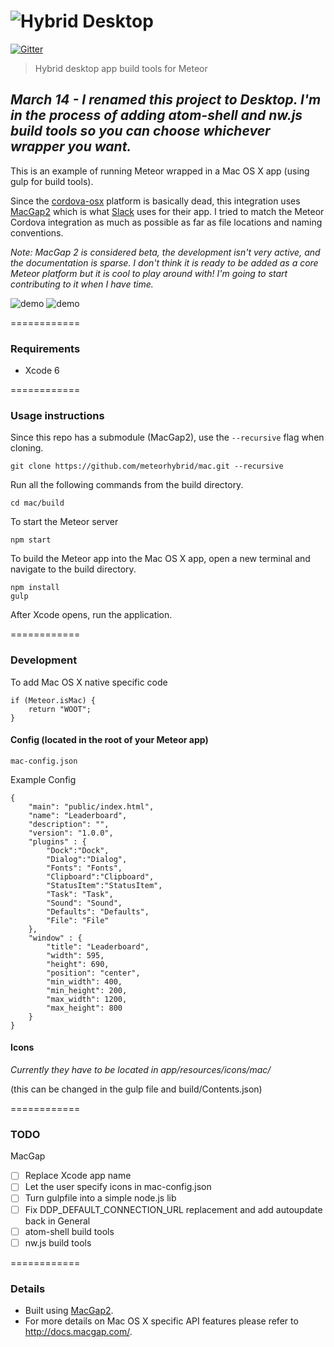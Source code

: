 # ![Hybrid](http://i.imgur.com/jUDMlbO.png) Desktop

[![Gitter](https://badges.gitter.im/Join%20Chat.svg)](https://gitter.im/meteorhybrid/platform?utm_source=badge&utm_medium=badge&utm_campaign=pr-badge)

> Hybrid desktop app build tools for Meteor 

*March 14 - I renamed this project to Desktop. I'm in the process of adding atom-shell and nw.js build tools so you can choose whichever wrapper you want.*
---

This is an example of running Meteor wrapped in a Mac OS X app (using gulp for build tools). 

Since the [cordova-osx](https://github.com/apache/cordova-osx) platform is basically dead, this integration uses [MacGap2](https://github.com/MacGapProject/MacGap2) which is what [Slack](http://slack.com) uses for their app. I tried to match the Meteor Cordova integration as much as possible as far as file locations and naming conventions. 

*Note: MacGap 2 is considered beta, the development isn't very active, and the documentation is sparse. I don't think it is ready to be added as a core Meteor platform but it is cool to play around with! I'm going to start contributing to it when I have time.*

![demo](http://i.imgur.com/EnpM8fG.png)
![demo](http://i.imgur.com/xvkbbrA.png)

============

### Requirements

* Xcode 6

============

### Usage instructions

Since this repo has a submodule (MacGap2), use the `--recursive` flag when cloning.
```
git clone https://github.com/meteorhybrid/mac.git --recursive
```

Run all the following commands from the build directory.
```
cd mac/build
```

To start the Meteor server
```
npm start
```

To build the Meteor app into the Mac OS X app, open a new terminal and navigate to the build directory.
```
npm install
gulp
```

After Xcode opens, run the application.

============

### Development

To add Mac OS X native specific code
```
if (Meteor.isMac) {
	return "WOOT";
}
```

#### Config (located in the root of your Meteor app)
`mac-config.json`

Example Config
```
{
	"main": "public/index.html",
	"name": "Leaderboard",
	"description": "",
	"version": "1.0.0",
	"plugins" : {
		"Dock":"Dock",
		"Dialog":"Dialog",
		"Fonts": "Fonts",
		"Clipboard":"Clipboard",
		"StatusItem":"StatusItem",
		"Task": "Task",
		"Sound": "Sound",
		"Defaults": "Defaults",
		"File": "File"
	},
	"window" : {
		"title": "Leaderboard",
		"width": 595,
		"height": 690,
		"position": "center",
		"min_width": 400,
		"min_height": 200,
		"max_width": 1200,
		"max_height": 800
	}
}
```

#### Icons 
*Currently they have to be located in app/resources/icons/mac/*

(this can be changed in the gulp file and build/Contents.json)

============

### TODO 

MacGap
* [ ] Replace Xcode app name
* [ ] Let the user specify icons in mac-config.json
* [ ] Turn gulpfile into a simple node.js lib
* [ ] Fix DDP_DEFAULT_CONNECTION_URL replacement and add autoupdate back in
General
* [ ] atom-shell build tools
* [ ] nw.js build tools

============

### Details

* Built using [MacGap2](https://github.com/MacGapProject/MacGap2).
* For more details on Mac OS X specific API features please refer to http://docs.macgap.com/.
